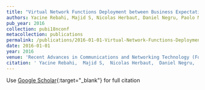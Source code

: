 ```yaml
---
title: "Virtual Network Functions Deployment between Business Expectations and Technical Challenges: The T-NOVA Approach"
authors: Yacine Rebahi, Majid S, Nicolas Herbaut, Daniel Negru, Paolo M, Paolo S, Pascal Lorenz, Evangelos Pallis, Evangelos Markakis
pub_year: 2016
collection: pubi18nconf
metacollection: publications
permalink: /publications/2016-01-01-Virtual-Network-Functions-Deployment-between-Business-Expectations-and-Technical-Challenges-The-T-NOVA-Approach
date: 2016-01-01
year: 2016
venue: 'Recent Advances in Communications and Networking Technology (Formerly Recent Patents on Telecommunication)(Discontinued)'
citation: ' Yacine Rebahi,  Majid S,  Nicolas Herbaut,  Daniel Negru,  Paolo M,  Paolo S,  Pascal Lorenz,  Evangelos Pallis,  Evangelos Markakis, &quot;Virtual Network Functions Deployment between Business Expectations and Technical Challenges: The T-NOVA Approach.&quot; Recent Advances in Communications and Networking Technology (Formerly Recent Patents on Telecommunication)(Discontinued), 2016.'
---
```

Use [Google Scholar](https://scholar.google.com/scholar?q=Virtual+Network+Functions+Deployment+between+Business+Expectations+and+Technical+Challenges:+The+T+NOVA+Approach){:target="_blank"} for full citation